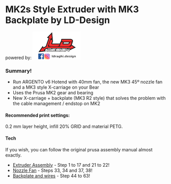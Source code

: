 # MK2s Style Extruder with MK3 Backplate by LD-Design

powered by:
![alt text][logo]

[logo]: https://github.com/ldraghi-design/PrusaBeARG-Mods/raw/master/ARGENTO%20Extruder%20MK2%20Style/img/LDDesignLOGO.png "Logo Title Text 2"

### Summary!

 - Run ARGENTO v6 Hotend with 40mm fan, the new MK3 45º nozzle fan and a MK3 style X-carriage on your Bear
 - Uses the Prusa MK2 gear and bearing
 - New X-carriage + backplate (MK3 R2 style) that solves the problem with the cable management / endstop on MK2


#### Recommended print settings:
0.2 mm layer height, infill 20% GRID and material PETG.


#### Tech
If you wish, you can follow the original prusa assembly manual almost exactly.

* [Extruder Assembly](https://help.prusa3d.com/en/guide/5-extruder-assembly_82960) - Step 1 to 17 and 21 to 22!
* [Nozzle Fan](https://help.prusa3d.com/en/guide/3-e-axis-assembly_59936) - Steps 33, 34 and 37, 38!
* [Backplate and wires](https://help.prusa3d.com/en/guide/3-e-axis-assembly_59936) - Step 44 to 63!
